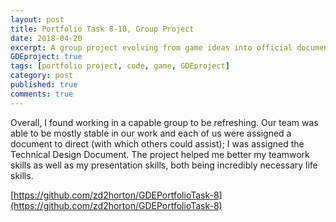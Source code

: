 ```yaml
---
layout: post
title: Portfolio Task 8-10, Group Project 
date: 2018-04-20
excerpt: A group project evolving from game ideas into official documents.
GDEproject: true
tags: [portfolio project, code, game, GDEproject]
category: post
published: true
comments: true
---
```

Overall, I found working in a capable group to be refreshing. Our team was able to be mostly stable in our work and each of us were assigned a document to direct (with which others could assist); I was assigned the Technical Design Document. The project helped me better my teamwork skills as well as my presentation skills, both being incredibly necessary life skills.  

[https://github.com/zd2horton/GDEPortfolioTask-8](https://github.com/zd2horton/GDEPortfolioTask-8)
